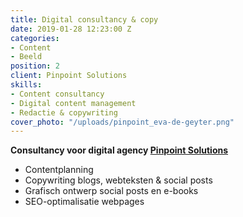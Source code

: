 ```yaml
---
title: Digital consultancy & copy
date: 2019-01-28 12:23:00 Z
categories:
- Content
- Beeld
position: 2
client: Pinpoint Solutions
skills:
- Content consultancy
- Digital content management
- Redactie & copywriting
cover_photo: "/uploads/pinpoint_eva-de-geyter.png"
---
```


**Consultancy voor digital agency [Pinpoint Solutions](https://pinpoint-solutions.be)**

* Contentplanning
* Copywriting blogs, webteksten & social posts
* Grafisch ontwerp social posts en e-books
* SEO-optimalisatie webpages